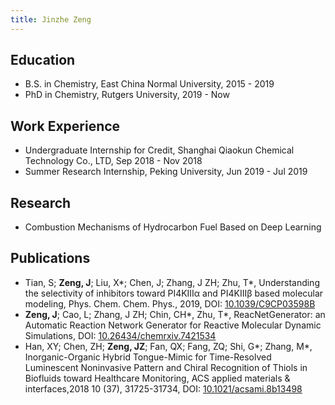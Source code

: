 ```yaml
---
title: Jinzhe Zeng
---
```

## Education

* B.S. in Chemistry, East China Normal University, 2015 - 2019
* PhD in Chemistry, Rutgers University, 2019 - Now

## Work Experience

* Undergraduate Internship for Credit, Shanghai Qiaokun Chemical Technology Co., LTD, Sep 2018 - Nov 2018
* Summer Research Internship, Peking University, Jun 2019 - Jul 2019

## Research

* Combustion Mechanisms of Hydrocarbon Fuel Based on Deep Learning

## Publications

* Tian, S; **Zeng, J**; Liu, X\*; Chen, J; Zhang, J ZH; Zhu, T\*, Understanding the selectivity of inhibitors toward PI4KIIIα and PI4KIIIβ based molecular modeling, Phys. Chem. Chem. Phys., 2019, DOI: [10.1039/C9CP03598B](https://doi.org/10.1039/C9CP03598B)
* **Zeng, J**; Cao, L; Zhang, J ZH; Chin, CH\*, Zhu, T\*, ReacNetGenerator: an Automatic Reaction Network Generator for Reactive Molecular Dynamic Simulations, DOI: [10.26434/chemrxiv.7421534](https://doi.org/10.26434/chemrxiv.7421534)
* Han, XY; Chen, ZH; **Zeng, JZ**; Fan, QX; Fang, ZQ; Shi, G\*; Zhang, M\*, Inorganic-Organic Hybrid Tongue-Mimic for Time-Resolved Luminescent Noninvasive Pattern and Chiral Recognition of Thiols in Biofluids toward Healthcare Monitoring, ACS applied materials & interfaces,2018 10 (37), 31725-31734, DOI: [10.1021/acsami.8b13498](https://doi.org/10.1021/acsami.8b13498)
